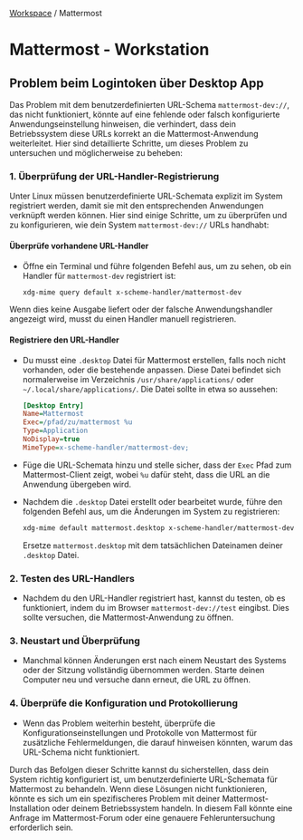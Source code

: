 [Workspace](ReadMe.md) / Mattermost

# Mattermost - Workstation

## Problem beim Logintoken über Desktop App

Das Problem mit dem benutzerdefinierten URL-Schema `mattermost-dev://`, das nicht funktioniert, könnte auf eine fehlende oder falsch konfigurierte Anwendungseinstellung hinweisen, die verhindert, dass dein Betriebssystem diese URLs korrekt an die Mattermost-Anwendung weiterleitet. Hier sind detaillierte Schritte, um dieses Problem zu untersuchen und möglicherweise zu beheben:

### 1. Überprüfung der URL-Handler-Registrierung

Unter Linux müssen benutzerdefinierte URL-Schemata explizit im System registriert werden, damit sie mit den entsprechenden Anwendungen verknüpft werden können. Hier sind einige Schritte, um zu überprüfen und zu konfigurieren, wie dein System `mattermost-dev://` URLs handhabt:

#### Überprüfe vorhandene URL-Handler

- Öffne ein Terminal und führe folgenden Befehl aus, um zu sehen, ob ein Handler für `mattermost-dev` registriert ist:
  ```bash
  xdg-mime query default x-scheme-handler/mattermost-dev
  ```

Wenn dies keine Ausgabe liefert oder der falsche Anwendungshandler angezeigt wird, musst du einen Handler manuell registrieren.

#### Registriere den URL-Handler

- Du musst eine `.desktop` Datei für Mattermost erstellen, falls noch nicht vorhanden, oder die bestehende anpassen. Diese Datei befindet sich normalerweise im Verzeichnis `/usr/share/applications/` oder `~/.local/share/applications/`. Die Datei sollte in etwa so aussehen:

  ```ini
  [Desktop Entry]
  Name=Mattermost
  Exec=/pfad/zu/mattermost %u
  Type=Application
  NoDisplay=true
  MimeType=x-scheme-handler/mattermost-dev;
  ```

- Füge die URL-Schemata hinzu und stelle sicher, dass der `Exec` Pfad zum Mattermost-Client zeigt, wobei `%u` dafür steht, dass die URL an die Anwendung übergeben wird.

- Nachdem die `.desktop` Datei erstellt oder bearbeitet wurde, führe den folgenden Befehl aus, um die Änderungen im System zu registrieren:
  ```bash
  xdg-mime default mattermost.desktop x-scheme-handler/mattermost-dev
  ```

  Ersetze `mattermost.desktop` mit dem tatsächlichen Dateinamen deiner `.desktop` Datei.

### 2. Testen des URL-Handlers

- Nachdem du den URL-Handler registriert hast, kannst du testen, ob es funktioniert, indem du im Browser `mattermost-dev://test` eingibst. Dies sollte versuchen, die Mattermost-Anwendung zu öffnen.

### 3. Neustart und Überprüfung

- Manchmal können Änderungen erst nach einem Neustart des Systems oder der Sitzung vollständig übernommen werden. Starte deinen Computer neu und versuche dann erneut, die URL zu öffnen.

### 4. Überprüfe die Konfiguration und Protokollierung

- Wenn das Problem weiterhin besteht, überprüfe die Konfigurationseinstellungen und Protokolle von Mattermost für zusätzliche Fehlermeldungen, die darauf hinweisen könnten, warum das URL-Schema nicht funktioniert.

Durch das Befolgen dieser Schritte kannst du sicherstellen, dass dein System richtig konfiguriert ist, um benutzerdefinierte URL-Schemata für Mattermost zu behandeln. Wenn diese Lösungen nicht funktionieren, könnte es sich um ein spezifischeres Problem mit deiner Mattermost-Installation oder deinem Betriebssystem handeln. In diesem Fall könnte eine Anfrage im Mattermost-Forum oder eine genauere Fehleruntersuchung erforderlich sein.